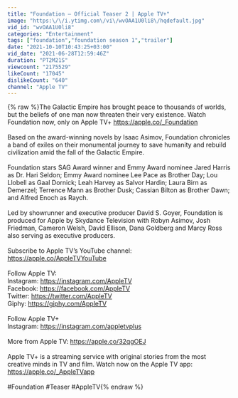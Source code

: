 ```yaml
---
title: "Foundation — Official Teaser 2 | Apple TV+"
image: "https:\/\/i.ytimg.com\/vi\/wvOAA1U0li8\/hqdefault.jpg"
vid_id: "wvOAA1U0li8"
categories: "Entertainment"
tags: ["foundation","foundation season 1","trailer"]
date: "2021-10-10T10:43:25+03:00"
vid_date: "2021-06-28T12:59:46Z"
duration: "PT2M21S"
viewcount: "2175529"
likeCount: "17045"
dislikeCount: "640"
channel: "Apple TV"
---
```

{% raw %}The Galactic Empire has brought peace to thousands of worlds, but the beliefs of one man now threaten their very existence. Watch Foundation now, only on Apple TV+ <a rel="nofollow" target="blank" href="https://apple.co/_Foundation">https://apple.co/_Foundation</a> <br /><br />Based on the award-winning novels by Isaac Asimov, Foundation chronicles a band of exiles on their monumental journey to save humanity and rebuild civilization amid the fall of the Galactic Empire. <br /><br />Foundation stars SAG Award winner and Emmy Award nominee Jared Harris as Dr. Hari Seldon; Emmy Award nominee Lee Pace as Brother Day; Lou Llobell as Gaal Dornick; Leah Harvey as Salvor Hardin; Laura Birn as Demerzel; Terrence Mann as Brother Dusk; Cassian Bilton as Brother Dawn; and Alfred Enoch as Raych. <br /><br />Led by showrunner and executive producer David S. Goyer, Foundation is produced for Apple by Skydance Television with Robyn Asimov, Josh Friedman, Cameron Welsh, David Ellison, Dana Goldberg and Marcy Ross also serving as executive producers. <br /><br />Subscribe to Apple TV’s YouTube channel: <a rel="nofollow" target="blank" href="https://apple.co/AppleTVYouTube">https://apple.co/AppleTVYouTube</a><br /><br />Follow Apple TV:<br />Instagram: <a rel="nofollow" target="blank" href="https://instagram.com/AppleTV">https://instagram.com/AppleTV</a><br />Facebook: <a rel="nofollow" target="blank" href="https://facebook.com/AppleTV">https://facebook.com/AppleTV</a><br />Twitter: <a rel="nofollow" target="blank" href="https://twitter.com/AppleTV">https://twitter.com/AppleTV</a><br />Giphy: <a rel="nofollow" target="blank" href="https://giphy.com/AppleTV">https://giphy.com/AppleTV</a><br /><br />Follow Apple TV+<br />Instagram: <a rel="nofollow" target="blank" href="https://instagram.com/appletvplus">https://instagram.com/appletvplus</a><br /><br />More from Apple TV: <a rel="nofollow" target="blank" href="https://apple.co/32qgOEJ">https://apple.co/32qgOEJ</a><br /><br />Apple TV+ is a streaming service with original stories from the most creative minds in TV and film. Watch now on the Apple TV app: <a rel="nofollow" target="blank" href="https://apple.co/_AppleTVapp">https://apple.co/_AppleTVapp</a><br /><br />#Foundation #Teaser #AppleTV{% endraw %}
